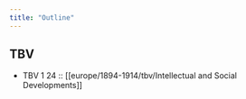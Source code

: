```yaml
---
title: "Outline"
---
```

## TBV
- TBV 1 24 :: [[europe/1894-1914/tbv/Intellectual and Social Developments]]